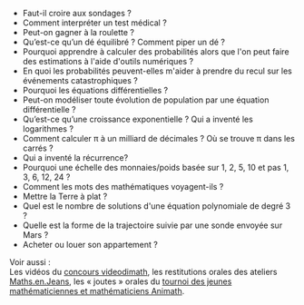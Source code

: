 * Faut-il croire aux sondages ? 
* Comment interpréter un test médical ? 
* Peut-on gagner à la roulette ? 
* Qu’est-ce qu’un dé équilibré ? Comment piper un dé ? 
* Pourquoi apprendre à calculer des probabilités alors que l'on peut faire des estimations à l'aide d'outils numériques ? 
* En quoi les probabilités peuvent-elles m'aider à prendre du recul sur les événements catastrophiques ?
*  Pourquoi les équations différentielles ?
*   Peut-on modéliser toute évolution de population par une équation différentielle ?
*   Qu’est-ce qu’une croissance exponentielle ? Qui a inventé les logarithmes ?
*   Comment calculer π à un milliard de décimales ? Où se trouve π dans les carrés ?
*   Qui a inventé la récurrence?
*   Pourquoi une échelle des monnaies/poids basée sur 1, 2, 5, 10 et pas 1, 3, 6, 12, 24 ?
*   Comment les mots des mathématiques voyagent-ils ? 
*   Mettre la Terre à plat ?
*   Quel est le nombre de solutions d'une équation polynomiale de degré 3 ?
*    Quelle est la forme de la trajectoire suivie par une sonde envoyée sur Mars ?
*    Acheter ou louer son appartement ?


Voir aussi :  
Les vidéos du [concours videodimath](https://www.youtube.com/playlist?list=PLXEEiAfB74MfchhfH-VKLy6CnbD9XKev5), 
les restitutions orales des ateliers [Maths.en.Jeans](https://www.youtube.com/channel/UC-nyKjL7JY4hB0YsgM0xymA), 
les « joutes » orales du [tournoi des jeunes mathématiciennes et mathématiciens Animath](https://tfjm.org/).
